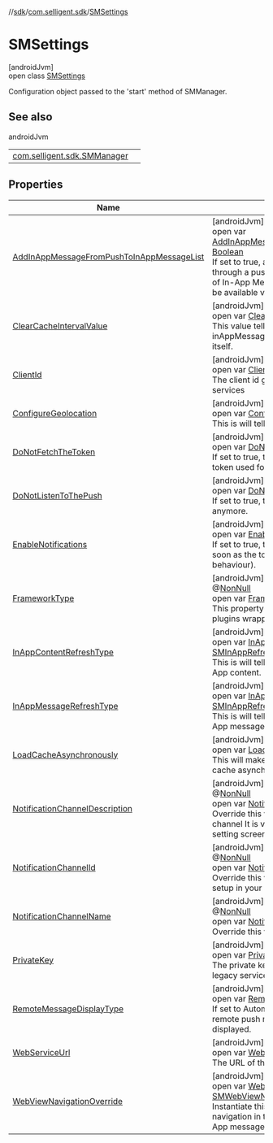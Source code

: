 //[sdk](../../../index.md)/[com.selligent.sdk](../index.md)/[SMSettings](index.md)

# SMSettings

[androidJvm]\
open class [SMSettings](index.md)

Configuration object passed to the 'start' method of SMManager.

## See also

androidJvm

| | |
|---|---|
| [com.selligent.sdk.SMManager](../-s-m-manager/start.md) |  |

## Properties

| Name | Summary |
|---|---|
| [AddInAppMessageFromPushToInAppMessageList](-add-in-app-message-from-push-to-in-app-message-list.md) | [androidJvm]<br>open var [AddInAppMessageFromPushToInAppMessageList](-add-in-app-message-from-push-to-in-app-message-list.md): [Boolean](https://kotlinlang.org/api/latest/jvm/stdlib/kotlin/-boolean/index.html)<br>If set to true, any In-App Message received through a push notification will be added to the list of In-App Messages retrieved by the SDK and will be available via [getInAppMessages](../-s-m-manager/get-in-app-messages.md). |
| [ClearCacheIntervalValue](-clear-cache-interval-value.md) | [androidJvm]<br>open var [ClearCacheIntervalValue](-clear-cache-interval-value.md): [SMClearCache](../-s-m-clear-cache/index.md)<br>This value tells how often the SDK's inAppMessagesCache mechanism should clear itself. |
| [ClientId](-client-id.md) | [androidJvm]<br>open var [ClientId](-client-id.md): [String](https://developer.android.com/reference/kotlin/java/lang/String.html)<br>The client id given by Selligent to contact the web services |
| [ConfigureGeolocation](-configure-geolocation.md) | [androidJvm]<br>open var [ConfigureGeolocation](-configure-geolocation.md): [Boolean](https://kotlinlang.org/api/latest/jvm/stdlib/kotlin/-boolean/index.html)<br>This is will tell the SDK to use the geolocation. |
| [DoNotFetchTheToken](-do-not-fetch-the-token.md) | [androidJvm]<br>open var [DoNotFetchTheToken](-do-not-fetch-the-token.md): [Boolean](https://kotlinlang.org/api/latest/jvm/stdlib/kotlin/-boolean/index.html)<br>If set to true, the SDK will not try to retrieve the token used for push notification from Firebase. |
| [DoNotListenToThePush](-do-not-listen-to-the-push.md) | [androidJvm]<br>open var [DoNotListenToThePush](-do-not-listen-to-the-push.md): [Boolean](https://kotlinlang.org/api/latest/jvm/stdlib/kotlin/-boolean/index.html)<br>If set to true, the SDK will not listen for the push anymore. |
| [EnableNotifications](-enable-notifications.md) | [androidJvm]<br>open var [EnableNotifications](-enable-notifications.md): [Boolean](https://kotlinlang.org/api/latest/jvm/stdlib/kotlin/-boolean/index.html)<br>If set to true, the notifications will be enabled as soon as the token is retrieved (this is the default behaviour). |
| [FrameworkType](-framework-type.md) | [androidJvm]<br>@[NonNull](https://developer.android.com/reference/kotlin/androidx/annotation/NonNull.html)<br>open var [FrameworkType](-framework-type.md): [SMFrameworkType](../-s-m-framework-type/index.md)<br>This property is only intended to be used by the plugins wrapping our SDK. |
| [InAppContentRefreshType](-in-app-content-refresh-type.md) | [androidJvm]<br>open var [InAppContentRefreshType](-in-app-content-refresh-type.md): [SMInAppRefreshType](../-s-m-in-app-refresh-type/index.md)<br>This is will tell how often the SDK must get the In App content. |
| [InAppMessageRefreshType](-in-app-message-refresh-type.md) | [androidJvm]<br>open var [InAppMessageRefreshType](-in-app-message-refresh-type.md): [SMInAppRefreshType](../-s-m-in-app-refresh-type/index.md)<br>This is will tell how often the SDK must get the In App messages. |
| [LoadCacheAsynchronously](-load-cache-asynchronously.md) | [androidJvm]<br>open var [LoadCacheAsynchronously](-load-cache-asynchronously.md): [Boolean](https://kotlinlang.org/api/latest/jvm/stdlib/kotlin/-boolean/index.html)<br>This will make the SDK load the content of its cache asynchronously. |
| [NotificationChannelDescription](-notification-channel-description.md) | [androidJvm]<br>@[NonNull](https://developer.android.com/reference/kotlin/androidx/annotation/NonNull.html)<br>open var [NotificationChannelDescription](-notification-channel-description.md): [String](https://developer.android.com/reference/kotlin/java/lang/String.html)<br>Override this value to set a description of the channel It is visible in the notification channel setting screen of the device. |
| [NotificationChannelId](-notification-channel-id.md) | [androidJvm]<br>@[NonNull](https://developer.android.com/reference/kotlin/androidx/annotation/NonNull.html)<br>open var [NotificationChannelId](-notification-channel-id.md): [String](https://developer.android.com/reference/kotlin/java/lang/String.html)<br>Override this value if you already have a channel setup in your app and you want the SDK to use it. |
| [NotificationChannelName](-notification-channel-name.md) | [androidJvm]<br>@[NonNull](https://developer.android.com/reference/kotlin/androidx/annotation/NonNull.html)<br>open var [NotificationChannelName](-notification-channel-name.md): [String](https://developer.android.com/reference/kotlin/java/lang/String.html)<br>Override this value to set the name of the channel. |
| [PrivateKey](-private-key.md) | [androidJvm]<br>open var [PrivateKey](-private-key.md): [String](https://developer.android.com/reference/kotlin/java/lang/String.html)<br>The private key given by Selligent to contact the legacy services. |
| [RemoteMessageDisplayType](-remote-message-display-type.md) | [androidJvm]<br>open var [RemoteMessageDisplayType](-remote-message-display-type.md): [Any](https://kotlinlang.org/api/latest/jvm/stdlib/kotlin/-any/index.html)<br>If set to Automatic, when the app is active, the remote push messages will automatically be displayed. |
| [WebServiceUrl](-web-service-url.md) | [androidJvm]<br>open var [WebServiceUrl](-web-service-url.md): [String](https://developer.android.com/reference/kotlin/java/lang/String.html)<br>The URL of the Selligent web services |
| [WebViewNavigationOverride](-web-view-navigation-override.md) | [androidJvm]<br>open var [WebViewNavigationOverride](-web-view-navigation-override.md): [SMWebViewNavigationOverride](../-s-m-web-view-navigation-override/index.md)<br>Instantiate this if you want to override the navigation in the WebViews displayed by the In-App messages. |
